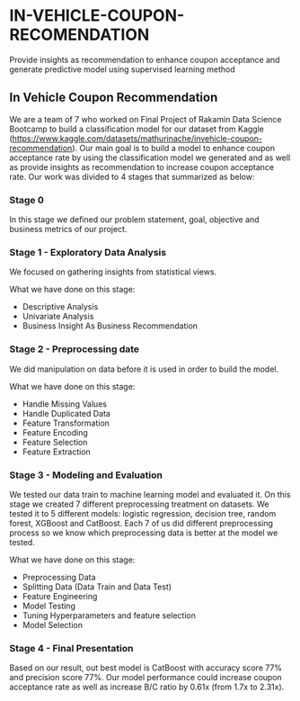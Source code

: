 # IN-VEHICLE-COUPON-RECOMENDATION
Provide insights as recommendation to enhance coupon acceptance and generate predictive model using supervised learning method
## **In Vehicle Coupon Recommendation**

We are a team of 7 who worked on Final Project of Rakamin Data Science Bootcamp to build a classification model for our dataset from Kaggle (https://www.kaggle.com/datasets/mathurinache/invehicle-coupon-recommendation). Our main goal is to build a model to enhance coupon acceptance rate by using the classification model we generated and as well as provide insights as recommendation to increase coupon acceptance rate. Our work was divided to 4 stages that summarized as below:

### **Stage 0**
In this stage we defined our problem statement, goal, objective and business metrics of our project.

### **Stage 1 - Exploratory Data Analysis**
We focused on gathering insights from statistical views.

What we have done on this stage:

- Descriptive Analysis
- Univariate Analysis
- Business Insight As Business Recommendation

### **Stage 2 - Preprocessing date**
We did manipulation on data before it is used in order to build the model.

What we have done on this stage:

- Handle Missing Values
- Handle Duplicated Data
- Feature Transformation
- Feature Encoding
- Feature Selection
- Feature Extraction

### **Stage 3 - Modeling and Evaluation**
We tested our data train to machine learning model and evaluated it. On this stage we created 7 different preprocessing treatment on datasets. We tested it to 5 different models: logistic regression, decision tree, random forest, XGBoost and CatBoost.  Each 7 of us did different preprocessing process so we know which preprocessing data is better at the model we tested.

What we have done on this stage:

- Preprocessing Data
- Splitting Data (Data Train and Data Test)
- Feature Engineering
- Model Testing
- Tuning Hyperparameters and feature selection
- Model Selection

### **Stage 4  - Final Presentation**
Based on our result, out best model is CatBoost with accuracy score 77% and precision score 77%. Our model performance could increase coupon acceptance rate as well as increase B/C ratio by 0.61x (from 1.7x to 2.31x).
